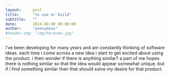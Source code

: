 ```yaml
---
layout:     post
title:      "to use or build"
subtitle:   ""
date:       2014-00-00 00:00:00
author:     "anonymous"
#header-img: "img/herenow.jpg"
---
```


<p>i've been developing for many years and am constantly thinking of software ideas. each time i come across a new idea i start to get excited about using the product. i then wonder if there is anything similar? a part of me hopes there is nothing similar so that the idea would appear somewhat unique. but if i find something similar then that should solve my desire for that product. </p>
